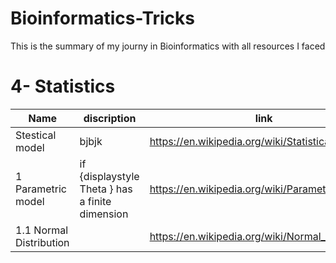 # Bioinformatics-Tricks
This is the summary of my journy in Bioinformatics with all resources I faced


# 4- Statistics

|                       Name                   |                       discription                   |                           link                           |
|----------------------------------------------|-----------------------------------------------------|----------------------------------------------------------|
|               Stestical model                |bjbjk|https://en.wikipedia.org/wiki/Statistical_model           |
|1 Parametric model                            | if  {displaystyle Theta } has a finite dimension| https://en.wikipedia.org/wiki/Parametric_model|
|1.1 Normal Distribution                       |                                                     |https://en.wikipedia.org/wiki/Normal_distribution         |
